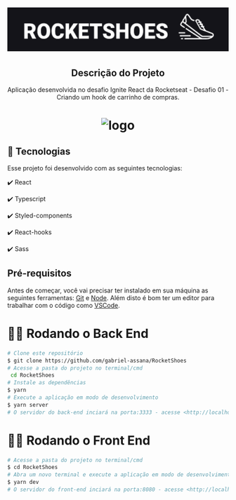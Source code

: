 <h1 align="center">
  <img src="./src/assets/rocketshoes.png" height="100px" alt="Rockeshoes"/>
</h1>

<h2 align="center" >Descrição do Projeto</h2>
<p align="center">
Aplicação desenvolvida no  desafio Ignite React da Rocketseat - Desafio 01 - Criando um hook de carrinho de compras.

</p>

<h1 align="center">
  <img alt="logo" title="#logo" src="./src/assets/rockeshoes.gif" />
</h1>

## :rocket: Tecnologias

Esse projeto foi desenvolvido com as seguintes tecnologias:

✔️ React

✔️ Typescript

✔️ Styled-components

✔️ React-hooks

✔️ Sass

<h2>Pré-requisitos</h2>

Antes de começar, você vai precisar ter instalado em sua máquina as seguintes ferramentas:
[Git](https://git-scm.com) e [Node](https://nodejs.org/pt-br/).
Além disto é bom ter um editor para trabalhar com o código como [VSCode](https://code.visualstudio.com/).

# 👨‍💻 Rodando o Back End

```bash
# Clone este repositório
$ git clone https://github.com/gabriel-assana/RocketShoes
# Acesse a pasta do projeto no terminal/cmd
 cd RocketShoes
# Instale as dependências
$ yarn
# Execute a aplicação em modo de desenvolvimento
$ yarn server
# O servidor do back-end inciará na porta:3333 - acesse <http://localhost:3333>
```

# 👨‍💻 Rodando o Front End

```bash
# Acesse a pasta do projeto no terminal/cmd
$ cd RocketShoes
# Abra um novo terminal e execute a aplicação em modo de desenvolvimento
$ yarn dev
# O servidor do front-end inciará na porta:8080 - acesse <http://localhost:8080>
